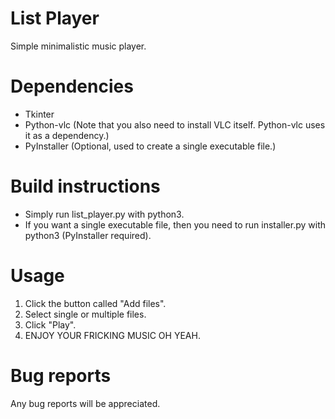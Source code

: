 # List Player
Simple minimalistic music player.

# Dependencies
- Tkinter
- Python-vlc (Note that you also need to install VLC itself. Python-vlc uses it as a dependency.)
- PyInstaller (Optional, used to create a single executable file.)

# Build instructions
- Simply run list_player.py with python3.
- If you want a single executable file, then you need to run installer.py with python3 (PyInstaller required).

# Usage
1. Click the button called "Add files".
2. Select single or multiple files.
3. Click "Play".
4. ENJOY YOUR FRICKING MUSIC OH YEAH.

# Bug reports
Any bug reports will be appreciated.
